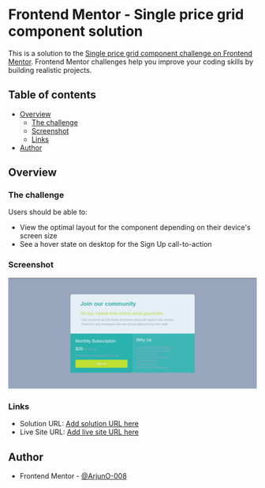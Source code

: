 # Frontend Mentor - Single price grid component solution

This is a solution to the [Single price grid component challenge on Frontend Mentor](https://www.frontendmentor.io/challenges/single-price-grid-component-5ce41129d0ff452fec5abbbc). Frontend Mentor challenges help you improve your coding skills by building realistic projects. 

## Table of contents

- [Overview](#overview)
  - [The challenge](#the-challenge)
  - [Screenshot](#screenshot)
  - [Links](#links)
- [Author](#author)


## Overview

### The challenge

Users should be able to:

- View the optimal layout for the component depending on their device's screen size
- See a hover state on desktop for the Sign Up call-to-action

### Screenshot

![](./screenshot.jpg)


### Links

- Solution URL: [Add solution URL here](https://www.frontendmentor.io/solutions/single-price-grid-component-frontend-mentor-gxiIZgV20w)
- Live Site URL: [Add live site URL here](https://arjuno-008.github.io/Single-price-grid-component-Frontend-mentor/)


## Author

- Frontend Mentor - [@ArjunO-008](https://www.frontendmentor.io/profile/ArjunO-008)

